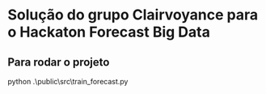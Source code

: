 # Solução do grupo Clairvoyance para o Hackaton Forecast Big Data

## Para rodar o projeto
python .\public\src\train_forecast.py 
